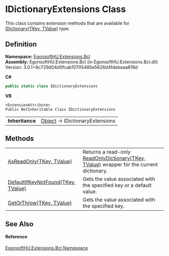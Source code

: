 # IDictionaryExtensions Class


This class contains extension methods that are available for <a href="https://learn.microsoft.com/dotnet/api/system.collections.generic.idictionary-2" target="_blank" rel="noopener noreferrer">IDictionary(TKey, TValue)</a> type.



## Definition
**Namespace:** <a href="N_EgonsoftHU_Extensions_Bcl.md">EgonsoftHU.Extensions.Bcl</a>  
**Assembly:** EgonsoftHU.Extensions.Bcl (in EgonsoftHU.Extensions.Bcl.dll) Version: 3.0.1+8c729d04d0fcab10705485e5626d4fdebeaa818d

**C#**
``` C#
public static class IDictionaryExtensions
```
**VB**
``` VB
<ExtensionAttribute>
Public NotInheritable Class IDictionaryExtensions
```

<table><tr><td><strong>Inheritance</strong></td><td><a href="https://learn.microsoft.com/dotnet/api/system.object" target="_blank" rel="noopener noreferrer">Object</a>  →  IDictionaryExtensions</td></tr>
</table>



## Methods
<table>
<tr>
<td><a href="M_EgonsoftHU_Extensions_Bcl_IDictionaryExtensions_AsReadOnly__2.md">AsReadOnly(TKey, TValue)</a></td>
<td>Returns a read-only <a href="https://learn.microsoft.com/dotnet/api/system.collections.objectmodel.readonlydictionary-2" target="_blank" rel="noopener noreferrer">ReadOnlyDictionary(TKey, TValue)</a> wrapper for the current dictionary.</td></tr>
<tr>
<td><a href="M_EgonsoftHU_Extensions_Bcl_IDictionaryExtensions_DefaultIfKeyNotFound__2.md">DefaultIfKeyNotFound(TKey, TValue)</a></td>
<td>Gets the value associated with the specified key or a default value.</td></tr>
<tr>
<td><a href="M_EgonsoftHU_Extensions_Bcl_IDictionaryExtensions_GetOrThrow__2.md">GetOrThrow(TKey, TValue)</a></td>
<td>Gets the value associated with the specified key.</td></tr>
</table>

## See Also


#### Reference
<a href="N_EgonsoftHU_Extensions_Bcl.md">EgonsoftHU.Extensions.Bcl Namespace</a>  
